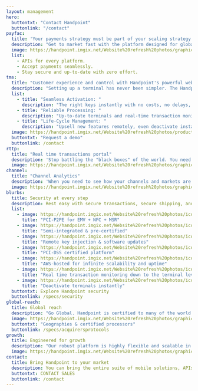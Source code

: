 ```yaml
---
layout: management
hero:
  buttontxt: "Contact Handpoint"
  buttonlink: "/contact"
payfac: 
  title: 'Your payments strategy must be part of your scaling strategy'
  description: "Get to market fast with the platform designed for global scale"
  image: https://handpoint.imgix.net/Website%20refresh%20photos/graphics/Handpoint%20values%20target.png
  list: 
    - APIs for every platform.
    - Accept payments seamlessly.
    - Stay secure and up-to-date with zero effort.
tms: 
  title: "Customer experience and control with Handpoint's powerful web-based TMS"
  description: "Setting up a terminal has never been simpler. The Handpoint Terminal Management System lets you set up a merchant in minutes.<br>Handpoint's remote key injection, remote software updates, and instant config file building system put the power to control the entire merchant experience in your hands."
  list: 
    - title: "Seamless Activation: "
      description: "The right keys instantly with no costs, no delays, no support"
    - title: "Reliable Processing: "
      description: "Up-to-date terminals and real-time transaction monitoring"
    - title: "Life-Cycle Management: "
      description: "Upsell new features remotely, even deactivate instantly"
  image: https://handpoint.imgix.net/Website%20refresh%20photos/product-images/TMS%20and%20Real%20Time%20Data.png
  buttontxt: "Request a demo"
  buttonlink: /contact
rttp: 
  title: "Real time transactions portal"
  description: 'Stop battling the "black boxes" of the world. You need info and insights right now.<br>With Handpoint, you see every transaction, every message, at the individual terminal level in near real-time: online, downloadable, or via a data integration service.<br>So when you are asked, "Did that transaction go through before the internet went down?" you can make sure your merchants never miss a beat.'
  image: https://handpoint.imgix.net/Website%20refresh%20photos/graphics/Transaction%20data%20why%20access%203%20ways.png
channel: 
  title: "Channel Analytics"
  description: 'When you need to see how your channels and markets are producing in real time, use Handpoint Analytics to get added insights with a suite of pre-configured and customizable reports.'
  image: https://handpoint.imgix.net/Website%20refresh%20photos/graphics/Analytics%20why.png
blurbs:
  title: Security at every step
  description: Rest easy with secure transactions, secure shipping, and secure processing. The layers of our secure solution are designed to protect merchants and cardholders through every touchpoint of the transaction at every stage of the merchant lifecycle.
  list: 
    - image: https://handpoint.imgix.net/Website%20refresh%20photos/icons/ico06.svg
      title: "PCI-P2PE for EMV + NFC + MSR"
    - image: https://handpoint.imgix.net/Website%20refresh%20photos/icons/ico07.svg
      title: "Semi-integrated & pre-certified"
    - image: https://handpoint.imgix.net/Website%20refresh%20photos/icons/ico08.svg
      title: "Remote key injection & software updates"
    - image: https://handpoint.imgix.net/Website%20refresh%20photos/icons/ico09.svg
      title: "PCI-DSS certified platform"
    - image: https://handpoint.imgix.net/Website%20refresh%20photos/icons/ico10.svg
      title: "AWS-hosted for infinite scalability and uptime"
    - image: https://handpoint.imgix.net/Website%20refresh%20photos/icons/ico11.svg
      title: "Real time transaction monitoring down to the terminal level"
    - image: https://handpoint.imgix.net/Website%20refresh%20photos/icons/ico12.svg
      title: "Deactivate terminals instantly"
  buttontxt: Explore Handpoint security
  buttonlink: /specs/security
global-reach: 
  title: Global reach
  description: "Go Global. Handpoint is certified to many of the world's leading acquiring platforms, enabling you to support international merchants and software providers. Multiple currencies are no problem. And if you need to reach a local debit scheme, our terminals can host multiple MIDs/TIDs with dynamic routing."
  image: https://handpoint.imgix.net/Website%20refresh%20photos/graphics/Scalable%20architecture.png
  buttontxt: "Geographies & certified processors"
  buttonlink: /specs/acquirersprotocols
growth:
  title: Engineered for growth
  description: "Our robust platform is highly flexible and scalable in every direction, <br>allowing you to respond to the dynamic payments landscape.<br>If you need a solution customized for your market, Handpoint can add SDKs, terminals, tools, processors, and payment types. The entire Handpoint platform is hosted and PCI-DSS certifed on AWS for infinite scalability, so there is no limit to your potential."
  image: https://handpoint.imgix.net/Website%20refresh%20photos/graphics/managementplatform_engineered_pic.jpg
contact:
  title: Bring Handpoint to your market
  description: You can bring the entire suite of mobile solutions, APIs, and management tools to your market with a single integration to your acquirer.
  buttontxt: CONTACT SALES
  buttonlink: /contact
---
```

